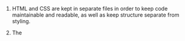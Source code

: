 1. HTML and CSS are kept in separate files in order to keep code maintainable and readable, as well as keep structure separate from styling.

2. The <style> element allows you to write CSS code within an HTML file.

3. A CSS stylesheet can be linked to an HTML file using the <link> element, which requires three attributes:

href - set equal to the path of the CSS file.
type - set equal to text/css.
rel - set equal to stylesheet.
In this lesson, you learned about the two different places in which you can write CSS code, but you didn't write any CSS code at all.

In the next lesson, you'll learn about the basic structure and syntax of CSS so that you can start using CSS on your own.


# Guide to Homework-1.2

This guide reviews some core concepts covered in [CodeAcademy Learn HTML & CSS: Part 1](https://www.codecademy.com/learn/learn-html-css), Section 2 "CSS Fundamentals" and Section 4 "Styling with CSS".

Additionally, you may find the following reference materials useful:

* [HTML Dog Tag List](http://www.htmldog.com/reference/htmltags/)
* [W3Schools Tag List](http://www.w3schools.com/tags/default.asp)
* [HTML Dog HTML Tutorial](http://www.htmldog.com/guides/html/beginner/)
* [W3Schools HTML Tutorial](http://www.w3schools.com/html/)
* [HTML Dog CSS Reference](http://www.htmldog.com/references/css)
* [W3Schools CSS Reference](https://www.w3schools.com/cssref/default.asp)

When building web pages, we generally keep the structure of the page in one file (the HTML, .html) and styling information in a second file (the Stylesheet, .css).  These are both text files, but they contain different kinds of information.

To connect the two files, we put a line of code within the `<head></head>` tag of the HTML page we want to style, giving directions where to find the stylesheet:

```html
<link href="style.css" type="text/css" rel="stylesheet">
```

or, let's say the stylesheet is in a folder called "styling", then our code would look like this:  

```html
<link href="styling/style.css" type="text/css" rel="stylesheet">
```

The code we write in our stylesheet looks different than HTML, but it's designed to work together. Here's an example, which tells the browser to make all text within `<h1>` tags have a font size of 24 pixels.

```css
h1 {
  font-size: 24px;
}
```

In the above example, the *h1* is called a "selector". Inside of the two curly brackets, the *font-size* is called a "property", and a colon separates it from the *42px*, which is called the value. The line ends with a semi-colon.  There are hundreds of properties that affect styling.

Our aim is always to write as little code as possible.  So if two different elements on a page are supposed to have the same styling (or some of the same styling), we can put them together in our stylesheet.  This bit of code tells the browser to make all text in `<h1>` and `<p>` tags 12 pixels.  

```css
h1, p {
  font-size: 24px;
}
```

We can apply the same styling to every element on the page using a wild-card selector, like so:

```css
\* {
  font-size: 24px;
}
```

When writing CSS code, neatness is important.  This is what your code should look like, in terms of spacing.

```css
h2 {
  font-size: 12px;
}

p {
  font-size: 6px;
}
```

Comments help keep your code readable, without breaking it.  The format for comments is different than html. This is an HTML comment.


<!-this is an html comment-->


And this is a CSS comment:
```css
/*This is a CSS comment*/

